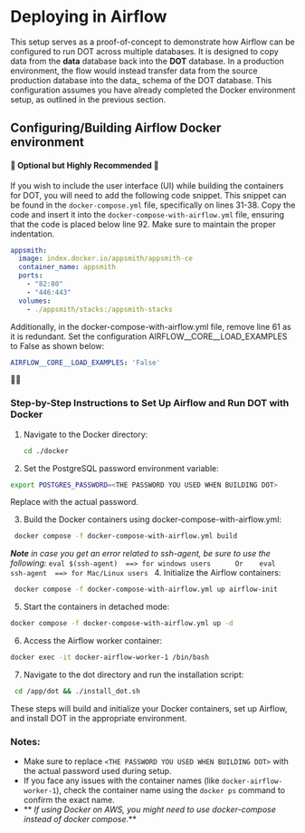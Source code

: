 # Deploying in Airflow
This setup serves as a proof-of-concept to demonstrate how Airflow can be configured to run DOT across multiple databases. It is designed to copy data from the **data** database back into the **DOT** database. In a production environment, the flow would instead transfer data from the source production database into the data_ schema of the DOT database. This configuration assumes you have already completed the Docker environment setup, as outlined in the previous section.

## Configuring/Building Airflow Docker environment

#### 🌟 Optional but Highly Recommended 🌟

If you wish to include the user interface (UI) while building the containers for DOT, you will need to add the following code snippet. This snippet can be found in the `docker-compose.yml` file, specifically on lines 31-38. Copy the code and insert it into the `docker-compose-with-airflow.yml` file, ensuring that the code is placed below line 92. Make sure to maintain the proper indentation.

```yaml
appsmith:
  image: index.docker.io/appsmith/appsmith-ce
  container_name: appsmith
  ports:
    - "82:80"
    - "446:443"
  volumes:
    - ./appsmith/stacks:/appsmith-stacks
```
Additionally, in the docker-compose-with-airflow.yml file, remove line 61 as it is redundant. Set the configuration AIRFLOW__CORE__LOAD_EXAMPLES to False as shown below:
```yaml
AIRFLOW__CORE__LOAD_EXAMPLES: 'False'
```
🌟🌟

### Step-by-Step Instructions to Set Up Airflow and Run DOT with Docker
1. Navigate to the Docker directory:
   ```bash
   cd ./docker
   ```
2. Set the PostgreSQL password environment variable:
  ```bash
  export POSTGRES_PASSWORD=<THE PASSWORD YOU USED WHEN BUILDING DOT>
  ```
  Replace <THE PASSWORD YOU USED WHEN BUILDING DOT> with the actual password.

3.  Build the Docker containers using docker-compose-with-airflow.yml:
   ```bash
    docker compose -f docker-compose-with-airflow.yml build
   ```
  _**Note** in case you get an error related to ssh-agent, be sure to use the following:_
      ```eval $(ssh-agent)  ==> for windows users      Or    eval ssh-agent  ==> for Mac/Linux users
      ```
4.  Initialize the Airflow containers:
   ```bash
    docker compose -f docker-compose-with-airflow.yml up airflow-init
   ```
5.  Start the containers in detached mode:
   ```bash
   docker compose -f docker-compose-with-airflow.yml up -d
   ```
6.  Access the Airflow worker container:
   ```bash
   docker exec -it docker-airflow-worker-1 /bin/bash
   ```
7.  Navigate to the dot directory and run the installation script:
   ```bash
    cd /app/dot && ./install_dot.sh
   ```
    
These steps will build and initialize your Docker containers, set up Airflow, and install DOT in the appropriate environment.

### Notes:
- Make sure to replace `<THE PASSWORD YOU USED WHEN BUILDING DOT>` with the actual password used during setup.
- If you face any issues with the container names (like `docker-airflow-worker-1`), check the container name using the `docker ps` command to confirm the exact name.
- ** _If using Docker on AWS, you might need to use docker-compose instead of docker compose._**